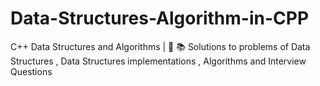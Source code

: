 # Data-Structures-Algorithm-in-CPP
C++ Data Structures and Algorithms | 📌 📚 Solutions to problems of Data Structures , Data Structures implementations , Algorithms and Interview Questions
